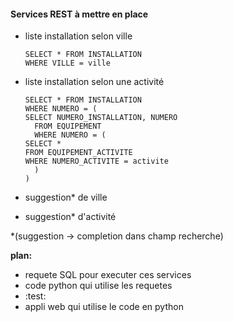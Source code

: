 #### Services REST à mettre en place

- liste installation selon ville  


      SELECT * FROM INSTALLATION  
      WHERE VILLE = ville
- liste installation selon une activité 


      SELECT * FROM INSTALLATION  
      WHERE NUMERO = (    
      SELECT NUMERO_INSTALLATION, NUMERO  
        FROM EQUIPEMENT  
        WHERE NUMERO = (  
	  SELECT *  
	  FROM EQUIPEMENT_ACTIVITE  
	  WHERE NUMERO_ACTIVITE = activite  
        )  
      )  
- suggestion* de ville
- suggestion* d'activité  

*(suggestion -> completion dans champ recherche)

**plan:**
- requete SQL pour executer ces services
- code python qui utilise les requetes
- :test:
- appli web qui utilise le code en python
